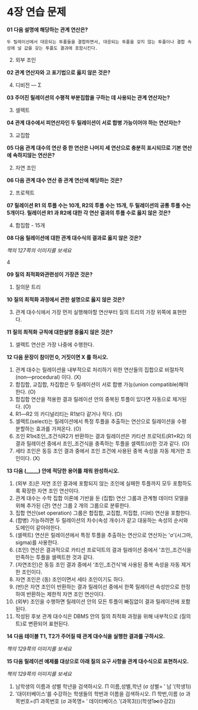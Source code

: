 # 4장 연습 문제

**01 다음 설명에 해당하는 관계 연산은?**

`두 릴레이선에서 대응되는 투폴둘을 결합하면서, 대응되는 투플을 갖지 않는 투플이나 결합 속성에 널 값을 갖는 투플도 결과에 포함시킨다.`

2. 외부 조인

**02 관계 연산자와 고 표기법으로 옳지 않은 것은?**

4. 디비전 — Σ

**03 주어진 릴레이션의 수평적 부분집합을 구하는 데 사용되는 관계 연산자는?**

3. 셀렉트


**04 관계 대수에서 피연산자인 두 릴레이션이 서로 합병 가능이어야 하는 연산자는?**

3. 교집합

**05 다음 관계 대수의 연산 중 한 연산은 나머지 세 연산으로 충분히 표시되므로 기본 연산에 속하지않는 연산은?**

2. 자연 조인

**06 다음 관계 대수 연산 중 관계 연산에 해당하는 것은?**

2. 프로젝트

**07 릴레이션 R1 의 투플 수는 10개, R2의 투폴 수는 15개, 두 릴레이션의 공통 투플 수는 5개이다. 릴레이션 R1 과 R2에 대한 각 연산 결과의 투플 수로 옳지 않은 것은?**

4. 합집합 - 15개

**08 다음 릴레이션에 대한 관계 대수식의 결과로 옳지 않은 것은?**

_책의 127쪽의 이미지를 보세요_

4

**09 질의 최적화와관련성이 가장큰 것은?**

1. 질의문 트리

**10 질의 최적화 과정에서 관한 설명으로 옳지 않은 것은?**

3. 관계 대수식에서 가장 먼저 실행해야할 연산부터 질의 트리의 가장 위쪽에 표현한다.

**11 질의 최적화 규칙에 대한설명 중옳지 않은 것은?**

1. 셀렉트 연산은 가장 나중에 수행한다.

**12 다음 문장이 참이먼 0, 거짓이면 X 를 하시오.**

1. 관계 대수는 릴레이션을 내부적으로 처리하기 위한 연산들의 집합으로 비절차적 (non―procedural) 이다. (X)
2. 합집합, 교집합, 차집합은 두 릴레이션이 서로 합병 가능(union compatible)해야 한다. (O)
3. 합집합 연산을 적용한 결과 릴레이션 안의 중복된 투플이 있다면 자동으로 제거된다. (O)
4. R1―R2 의 카디널리티는 R1보다 같거나 작다. (O)
5. 셀렉트(select)는 릴레이션에서 특정 투플을 추출하는 연산으로 릴레이션을 수평 분할하는 효과를 가져온다. (O)
6. 조인 R1⨝조인_조건식R2가 반환하는 결과 릴레이션은 카티션 프로덕트(R1×R2) 의 결과 릴레이션 중에서 조인_조건식을 충족하는 투플을 셀렉트(σ)한 것과 같다. (O)
7. 세타 조인은 동등 조인 결과 중에서 조인 조건에 사용된 중복 속성을 자동 제거한 조인이다. (X)

**13 다음 (_____) 안에 적당한 용어를 채워 완성하시오.**

1. (외부 조)은 자연 조인 결과에 포함되지 않는 조인에 실패한 투플까지 모두 포함하도록 확장한 자연 조인 연산이다.
2. 관계 대수는 수학 집합 이론에 기반을 둔 (집합) 연산 그룹과 관계형 데이터 모델을 위해 추가된 (관) 연산 그룹 2 개의 그룹으로 분류한다.
3. 집합 연산(set operation) 그룹은 합집합, 교집합, 차집합, (디비) 연산을 포함한다.
4. (합병) 가능하려면 두 릴레이션의 차수(속성 개수)가 같고 대웅하는 속성의 순서와 도메인이 같아야한다.
5. (셀렉트) 연산은 릴레이션에서 특정 투플을 추출하는 연산으로 연산자는 'σ'(시그마, sigma)를 사용한다.
6. (조인) 연산은 결과적으로 카티션 프로덕트의 결과 릴레이션 중에서 '조인_조건식을 만족하는 투플을 셀렉트한 것과 같다.
7. (자연조인)은 동등 조인 결과 중에서 ‘조인_조건식’에 사용된 중복 속성을 자동 제거한 조인이다.
8. 자연 조인은 (동) 조인이면서 세타 조인이기도 하다.
9. (반)은 자연 조인이 반환하는 결과 릴레이선 중에서 한쪽 릴레이션 속성만으로 한정하여 반환하는 제한적 자연 조인 연산이다.
10. (외부) 조인을 수행하면 릴레이션 안의 모든 투플이 빠짐없이 결과 릴레이션에 포함된다.
11. 작성된 후보 관계 대수식은 DBMS 안의 질의 최적화 과정을 위해 내부적으로 (질의 트)로 변환되어 표현된다.

**14 다음 테이블 T1, T2가 주어질 때 관계 대수식을 실행한 결과를 구하시오.**

_책의 129쪽의 이미지를 보세요_

**15 다음 릴레이션 예제를 대상으로 아래 질의 요구 사항을 관계 대수식으로 표현하시오.**

_책의 129쪽의 이미지를 보세요_

1. 남학생의 이름과 성별 학년을 검색하시오.
 Π 이름,성별,학년 (σ 성별= ′ 남 ′(학생1))
2. '대이터베이스’를 수강하는 학생들의 학번과 이름을 검색하시오.
Π 학번,이름 (σ 과목번호=(Π 과목번호 (σ 과목명= ′ 데이터베이스 ′​(과목3)))(학생1⋈수강2))



